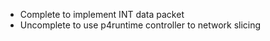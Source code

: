 - Complete to implement INT data packet
- Uncomplete to use p4runtime controller to network slicing
